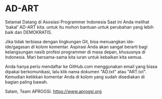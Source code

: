 # AD-ART
Selamat Datang di Asosiasi Programmer Indonesia
Saat ini Anda melihat 'bakal' AD-ART kita. untuk itu mohon bantuan untuk perubahan yang lebih baik dan DEMOKRATIS.

Jika tidak terbiasa dengan lingkungan Git, bisa menuangkan ide-ide/gagasan di kolom komentar. Aspirasi Anda akan sangat berarti bagi kelangsungan nasib profesi programmer di masa depan, khususnya di Indonesia. Mari bersama-sama kita iuran untuk kebaikan kita semua.

Anda hanya perlu mendaftar ke GitHub.com menggunakan email yang biasa dipakai berkomunikasi, lalu klik nama dokumen "AD.txt" atau "ART.txt". Kemudian ketikkan komentar Anda di kolom yang sudah disediakan di bagian paling bawah.

Salam,
Team APROGSI.
https://www.aprogsi.org
